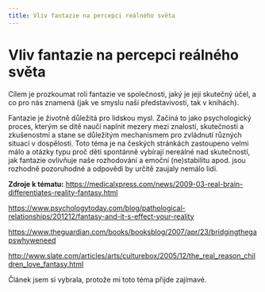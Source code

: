 ```yaml
---
title: Vliv fantazie na percepci reálného světa
---
```


# **Vliv fantazie na percepci reálného světa**

Cílem je prozkoumat roli fantazie ve společnosti, jaký je její skutečný účel, a co pro nás znamená (jak ve smyslu naší představivosti, tak v knihách).

Fantazie je životně důležitá pro lidskou mysl. Začíná to jako psychologický proces, kterým se dítě naučí naplnit mezery mezi znalostí, skutečností a zkušenostmi a stane se důležitým mechanismem pro zvládnutí různých situací v dospělosti. Toto téma je na českých stránkách zastoupeno velmi málo a otázky typu proč děti spontánně vybírají nereálné nad skutečností, jak fantazie ovlivňuje naše rozhodování a emoční (ne)stabilitu apod. jsou rozhodně pozoruhodné a odpovědi by určitě zaujaly nemálo lidí.

**Zdroje k tématu:**
https://medicalxpress.com/news/2009-03-real-brain-differentiates-reality-fantasy.html

https://www.psychologytoday.com/blog/pathological-relationships/201212/fantasy-and-it-s-effect-your-reality

https://www.theguardian.com/books/booksblog/2007/apr/23/bridgingthegapswhyweneed

http://www.slate.com/articles/arts/culturebox/2005/12/the_real_reason_children_love_fantasy.html

Článek jsem si vybrala, protože mi toto téma přijde zajímavé.